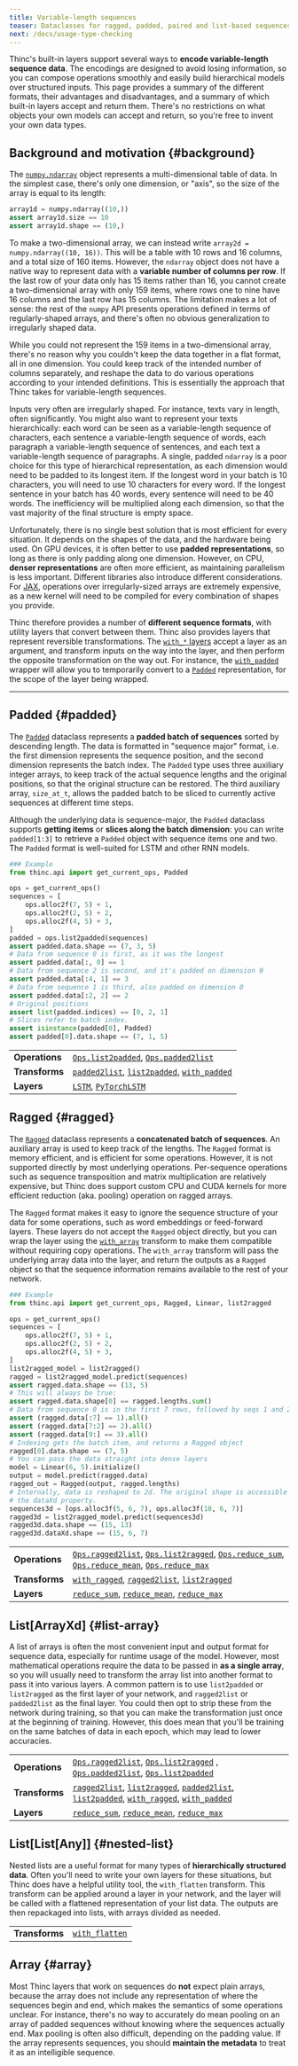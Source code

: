 ```yaml
---
title: Variable-length sequences
teaser: Dataclasses for ragged, padded, paired and list-based sequences
next: /docs/usage-type-checking
---
```


Thinc's built-in layers support several ways to **encode variable-length
sequence data**. The encodings are designed to avoid losing information, so you
can compose operations smoothly and easily build hierarchical models over
structured inputs. This page provides a summary of the different formats, their
advantages and disadvantages, and a summary of which built-in layers accept and
return them. There's no restrictions on what objects your own models can accept
and return, so you're free to invent your own data types.

## Background and motivation {#background}

The
[`numpy.ndarray`](https://docs.scipy.org/doc/numpy/reference/generated/numpy.ndarray.html)
object represents a multi-dimensional table of data. In the simplest case,
there's only one dimension, or "axis", so the size of the array is equal to its
length:

```python
array1d = numpy.ndarray((10,))
assert array1d.size == 10
assert array1d.shape == (10,)
```

To make a two-dimensional array, we can instead write
`array2d = numpy.ndarray((10, 16))`. This will be a table with 10 rows and 16
columns, and a total size of 160 items. However, the `ndarray` object does not
have a native way to represent data with a **variable number of columns per
row**. If the last row of your data only has 15 items rather than 16, you cannot
create a two-dimensional array with only 159 items, where rows one to nine have
16 columns and the last row has 15 columns. The limitation makes a lot of sense:
the rest of the `numpy` API presents operations defined in terms of
regularly-shaped arrays, and there's often no obvious generalization to
irregularly shaped data.

While you could not represent the 159 items in a two-dimensional array, there's
no reason why you couldn't keep the data together in a flat format, all in one
dimension. You could keep track of the intended number of columns separately,
and reshape the data to do various operations according to your intended
definitions. This is essentially the approach that Thinc takes for
variable-length sequences.

Inputs very often are irregularly shaped. For instance, texts vary in length,
often significantly. You might also want to represent your texts hierarchically:
each word can be seen as a variable-length sequence of characters, each sentence
a variable-length sequence of words, each paragraph a variable-length sequence
of sentences, and each text a variable-length sequence of paragraphs. A single,
padded `ndarray` is a poor choice for this type of hierarchical representation,
as each dimension would need to be padded to its longest item. If the longest
word in your batch is 10 characters, you will need to use 10 characters for
every word. If the longest sentence in your batch has 40 words, every sentence
will need to be 40 words. The inefficiency will be multiplied along each
dimension, so that the vast majority of the final structure is empty space.

Unfortunately, there is no single best solution that is most efficient for every
situation. It depends on the shapes of the data, and the hardware being used. On
GPU devices, it is often better to use **padded representations**, so long as
there is only padding along one dimension. However, on CPU, **denser
representations** are often more efficient, as maintaining parallelism is less
important. Different libraries also introduce different considerations. For
[JAX](https://github.com/google/jax), operations over irregularly-sized arrays
are extremely expensive, as a new kernel will need to be compiled for every
combination of shapes you provide.

Thinc therefore provides a number of **different sequence formats**, with
utility layers that convert between them. Thinc also provides layers that
represent reversible transformations. The
[`with_*` layers](/docs/api-layers#with_array) accept a layer as an argument,
and transform inputs on the way into the layer, and then perform the opposite
transformation on the way out. For instance, the
[`with_padded`](/docs/api-layers#with_padded) wrapper will allow you to
temporarily convert to a [`Padded`](/docs/api-types#padded) representation, for
the scope of the layer being wrapped.

---

## Padded {#padded}

The [`Padded`](/docs/api-types#padded) dataclass represents a **padded batch of
sequences** sorted by descending length. The data is formatted in "sequence
major" format, i.e. the first dimension represents the sequence position, and
the second dimension represents the batch index. The `Padded` type uses three
auxiliary integer arrays, to keep track of the actual sequence lengths and the
original positions, so that the original structure can be restored. The third
auxiliary array, `size_at_t`, allows the padded batch to be sliced to currently
active sequences at different time steps.

Although the underlying data is sequence-major, the `Padded` dataclass supports
**getting items** or **slices along the batch dimension**: you can write
`padded[1:3]` to retrieve a `Padded` object with sequence items one and two. The
`Padded` format is well-suited for LSTM and other RNN models.

```python
### Example
from thinc.api import get_current_ops, Padded

ops = get_current_ops()
sequences = [
    ops.alloc2f(7, 5) + 1,
    ops.alloc2f(2, 5) + 2,
    ops.alloc2f(4, 5) + 3,
]
padded = ops.list2padded(sequences)
assert padded.data.shape == (7, 3, 5)
# Data from sequence 0 is first, as it was the longest
assert padded.data[:, 0] == 1
# Data from sequence 2 is second, and it's padded on dimension 0
assert padded.data[:4, 1] == 3
# Data from sequence 1 is third, also padded on dimension 0
assert padded.data[:2, 2] == 2
# Original positions
assert list(padded.indices) == [0, 2, 1]
# Slices refer to batch index.
assert isinstance(padded[0], Padded)
assert padded[0].data.shape == (7, 1, 5)
```

|                |                                                                                                                                             |
| -------------- | ------------------------------------------------------------------------------------------------------------------------------------------- |
| **Operations** | [`Ops.list2padded`](/docs/api-backends#list2padded), [`Ops.padded2list`](/docs/api-backends#padded2list)                                    |
| **Transforms** | [`padded2list`](/docs/api-layers#padded2list), [`list2padded`](/docs/api-layers#list2padded), [`with_padded`](/docs/api-layers#with_padded) |
| **Layers**     | [`LSTM`](/docs/api-layers#lstm), [`PyTorchLSTM`](/docs/api-layers#lstm)                                                                     |

## Ragged {#ragged}

The [`Ragged`](/docs/api-types#ragged) dataclass represents a **concatenated
batch of sequences**. An auxiliary array is used to keep track of the lengths.
The `Ragged` format is memory efficient, and is efficient for some operations.
However, it is not supported directly by most underlying operations.
Per-sequence operations such as sequence transposition and matrix multiplication
are relatively expensive, but Thinc does support custom CPU and CUDA kernels for
more efficient reduction (aka. pooling) operation on ragged arrays.

The `Ragged` format makes it easy to ignore the sequence structure of your data
for some operations, such as word embeddings or feed-forward layers. These
layers do not accept the `Ragged` object directly, but you can wrap the layer
using the [`with_array`](/docs/api-layers#with_array) transform to make them
compatible without requiring copy operations. The `with_array` transform will
pass the underlying array data into the layer, and return the outputs as a
`Ragged` object so that the sequence information remains available to the rest
of your network.

```python
### Example
from thinc.api import get_current_ops, Ragged, Linear, list2ragged

ops = get_current_ops()
sequences = [
    ops.alloc2f(7, 5) + 1,
    ops.alloc2f(2, 5) + 2,
    ops.alloc2f(4, 5) + 3,
]
list2ragged_model = list2ragged()
ragged = list2ragged_model.predict(sequences)
assert ragged.data.shape == (13, 5)
# This will always be true:
assert ragged.data.shape[0] == ragged.lengths.sum()
# Data from sequence 0 is in the first 7 rows, followed by seqs 1 and 2
assert (ragged.data[:7] == 1).all()
assert (ragged.data[7:2] == 2).all()
assert (ragged.data[9:] == 3).all()
# Indexing gets the batch item, and returns a Ragged object
ragged[0].data.shape == (7, 5)
# You can pass the data straight into dense layers
model = Linear(6, 5).initialize()
output = model.predict(ragged.data)
ragged_out = Ragged(output, ragged.lengths)
# Internally, data is reshaped to 2d. The original shape is accessible at the
# the dataXd property.
sequences3d = [ops.alloc3f(5, 6, 7), ops.alloc3f(10, 6, 7)]
ragged3d = list2ragged_model.predict(sequences3d)
ragged3d.data.shape == (15, 13)
ragged3d.dataXd.shape == (15, 6, 7)
```

|                |                                                                                                                                                                                                                                                                    |
| -------------- | ------------------------------------------------------------------------------------------------------------------------------------------------------------------------------------------------------------------------------------------------------------------ |
| **Operations** | [`Ops.ragged2list`](/docs/api-backends#ragged2list), [`Ops.list2ragged`](/docs/api-backends#list2ragged), [`Ops.reduce_sum`](/docs/api-backends#reduce_sum), [`Ops.reduce_mean`](/docs/api-backends#reduce_sum), [`Ops.reduce_max`](/docs/api-backends#reduce_sum) |
| **Transforms** | [`with_ragged`](/docs/api-layers#with_ragged), [`ragged2list`](/docs/api-layers#ragged2list), [`list2ragged`](/docs/api-layers#list2ragged)                                                                                                                        |
| **Layers**     | [`reduce_sum`](/docs/api-layers#reduce_sum), [`reduce_mean`](/docs/api-layers#reduce_mean), [`reduce_max`](/docs/api-layers#reduce_max)                                                                                                                            |

## List[ArrayXd] {#list-array}

A list of arrays is often the most convenient input and output format for
sequence data, especially for runtime usage of the model. However, most
mathematical operations require the data to be passed in **as a single array**,
so you will usually need to transform the array list into another format to pass
it into various layers. A common pattern is to use `list2padded` or
`list2ragged` as the first layer of your network, and `ragged2list` or
`padded2list` as the final layer. You could then opt to strip these from the
network during training, so that you can make the transformation just once at
the beginning of training. However, this does mean that you'll be training on
the same batches of data in each epoch, which may lead to lower accuracies.

<!-- TODO: example of network with transforms? -->

|                |                                                                                                                                                                                                                                                                                          |
| -------------- | ---------------------------------------------------------------------------------------------------------------------------------------------------------------------------------------------------------------------------------------------------------------------------------------- |
| **Operations** | [`Ops.ragged2list`](/docs/api-backends#ragged2list), [`Ops.list2ragged`](/docs/api-backends#list2ragged) , [`Ops.padded2list`](/docs/api-backends#padded2list), [`Ops.list2padded`](/docs/api-backends#list2padded)                                                                      |
| **Transforms** | [`ragged2list`](/docs/api-layers#ragged2list), [`list2ragged`](/docs/api-layers#list2ragged), [`padded2list`](/docs/api-layers#padded2list), [`list2padded`](/docs/api-layers#list2padded), [`with_ragged`](/docs/api-layers#with_ragged), [`with_padded`](/docs/api-layers#with_padded) |
| **Layers**     | [`reduce_sum`](/docs/api-layers#reduce_sum), [`reduce_mean`](/docs/api-layers#reduce_mean), [`reduce_max`](/docs/api-layers#reduce_max)                                                                                                                                                  |

## List[List[Any]] {#nested-list}

Nested lists are a useful format for many types of **hierarchically structured
data**. Often you'll need to write your own layers for these situations, but
Thinc does have a helpful utility tool, the `with_flatten` transform. This
transform can be applied around a layer in your network, and the layer will be
called with a flattened representation of your list data. The outputs are then
repackaged into lists, with arrays divided as needed.

<!-- TODO: example of network with transforms? -->

|                |                                                 |
| -------------- | ----------------------------------------------- |
| **Transforms** | [`with_flatten`](/docs/api-layers#with_flatten) |

<!-- TODO:

## List[Any] {#object-list}

-->

## Array {#array}

Most Thinc layers that work on sequences do **not** expect plain arrays, because
the array does not include any representation of where the sequences begin and
end, which makes the semantics of some operations unclear. For instance, there's
no way to accurately do mean pooling on an array of padded sequences without
knowing where the sequences actually end. Max pooling is often also difficult,
depending on the padding value. If the array represents sequences, you should
**maintain the metadata** to treat it as an intelligible sequence.
